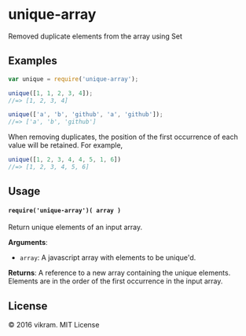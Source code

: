 # unique-array

Removed duplicate elements from the array using Set

## Examples

```js
var unique = require('unique-array');

unique([1, 1, 2, 3, 4]);
//=> [1, 2, 3, 4]

unique(['a', 'b', 'github', 'a', 'github']);
//=> ['a', 'b', 'github']
```

When removing duplicates, the position of the first occurrence of each value will be retained. For example,

```js
unique([1, 2, 3, 4, 4, 5, 1, 6])
//=> [1, 2, 3, 4, 5, 6]
```

## Usage

#### `require('unique-array')( array )`
Return unique elements of an input array.

**Arguments**:
- `array`: A javascript array with elements to be unique'd.

**Returns**: A reference to a new array containing the unique elements. Elements are in the order of the first occurrence in the input array.

## License

&copy; 2016 vikram. MIT License

